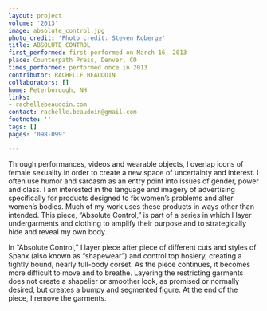 ```yaml
---
layout: project
volume: '2013'
image: absolute_control.jpg
photo_credit: 'Photo credit: Steven Roberge'
title: ABSOLUTE CONTROL
first_performed: first performed on March 16, 2013
place: Counterpath Press, Denver, CO
times_performed: performed once in 2013
contributor: RACHELLE BEAUDOIN
collaborators: []
home: Peterborough, NH
links:
- rachellebeaudoin.com
contact: rachelle.beaudoin@gmail.com
footnote: ''
tags: []
pages: '098-099'

---
```


Through performances, videos and wearable objects, I overlap icons of female sexuality in order to create a new space of uncertainty and interest. I often use humor and sarcasm as an entry point into issues of gender, power and class. I am interested in the language and imagery of advertising specifically for products designed to fix women’s problems and alter women’s bodies. Much of my work uses these products in ways other than intended. This piece, “Absolute Control,” is part of a series in which I layer undergarments and clothing to amplify their purpose and to strategically hide and reveal my own body.

In “Absolute Control,” I layer piece after piece of different cuts and styles of Spanx (also known as “shapewear”) and control top hosiery, creating a tightly bound, nearly full-body corset. As the piece continues, it becomes more difficult to move and to breathe. Layering the restricting garments does not create a shapelier or smoother look, as promised or normally desired, but creates a bumpy and segmented figure. At the end of the piece, I remove the garments.
